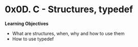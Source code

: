 # 0x0D. C - Structures, typedef

**Learning Objectives**

* What are structures, when, why and how to use them
* How to use typedef